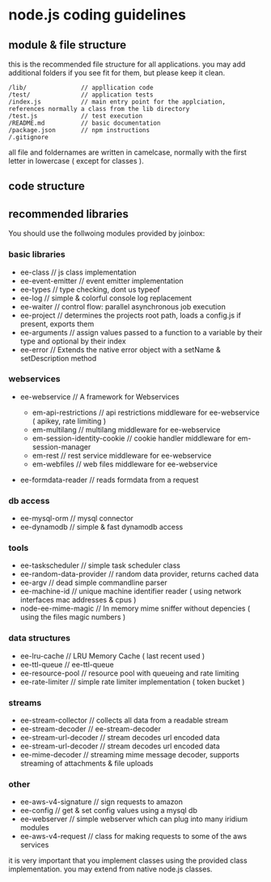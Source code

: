 # node.js coding guidelines

## module & file structure

this is the recommended file structure for all applications. you may add additional folders if you see fit for them, but please keep it clean.

	/lib/ 				// appllication code
	/test/ 				// application tests
	/index.js  			// main entry point for the applciation, references normally a class from the lib directory
	/test.js  			// test execution
	/README.md 			// basic documentation
	/package.json 		// npm instructions
	/.gitignore


all file and foldernames are written in camelcase, normally with the first letter in lowercase ( except for classes ).

## code structure

	


## recommended libraries

You should use the follwoing modules provided by joinbox:

### basic libraries

- ee-class 							// js class implementation
- ee-event-emitter 					// event emitter implementation
- ee-types 							// type checking, dont us typeof
- ee-log 							// simple & colorful console log replacement
- ee-waiter 						// control flow: parallel asynchronous job execution
- ee-project  						// determines the projects root path, loads a config.js if present, exports them
- ee-arguments 						// assign values passed to a function to a variable by their type and optional by their index
- ee-error 							// Extends the native error object with a setName & setDescription method


### webservices

- ee-webservice 					// A framework for Webservices
	- em-api-restrictions 			// api restrictions middleware for ee-webservice ( apikey, rate limiting )
	- em-multilang					// multilang middleware for ee-webservice
	- em-session-identity-cookie 	// cookie handler middleware for em-session-manager
	- em-rest 						// rest service middleware for ee-webservice
	- em-webfiles 					// web files middleware for ee-webservice

- ee-formdata-reader 				// reads formdata from a request


### db access

- ee-mysql-orm 						// mysql connector
- ee-dynamodb 						// simple & fast dynamodb access


### tools

- ee-taskscheduler					// simple task scheduler class
- ee-random-data-provider			// random data provider, returns cached data
- ee-argv 							// dead simple commandline parser
- ee-machine-id 					// unique machine identifier reader ( using network interfaces mac addresses & cpus )
- node-ee-mime-magic 				// In memory mime sniffer without depencies ( using the files magic numbers )


### data structures

- ee-lru-cache 						// LRU Memory Cache ( last recent used )
- ee-ttl-queue 						// ee-ttl-queue
- ee-resource-pool 					// resource pool with queueing and rate limiting
- ee-rate-limiter 					// simple rate limiter implementation ( token bucket )


### streams 

- ee-stream-collector 				// collects all data from a readable stream
- ee-stream-decoder					// ee-stream-decoder
- ee-stream-url-decoder  			// stream decodes url encoded data
- ee-stream-url-decoder	 			// stream decodes url encoded data
- ee-mime-decoder  					// streaming mime message decoder, supports streaming of attachments & file uploads


### other

- ee-aws-v4-signature 				// sign requests to amazon
- ee-config 						// get & set config values using a mysql db
- ee-webserver 						// simple webserver which can plug into many iridium modules
- ee-aws-v4-request 				// class for making requests to some of the aws services


it is very important that you implement classes using the provided class implementation. you may extend from native node.js classes.
